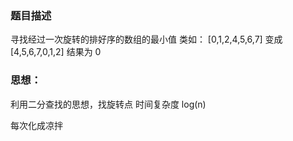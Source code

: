### 题目描述
寻找经过一次旋转的排好序的数组的最小值
类如：
[0,1,2,4,5,6,7] 变成 [4,5,6,7,0,1,2]
结果为 0

### 思想：
利用二分查找的思想，找旋转点
时间复杂度 log(n)

每次化成凉拌